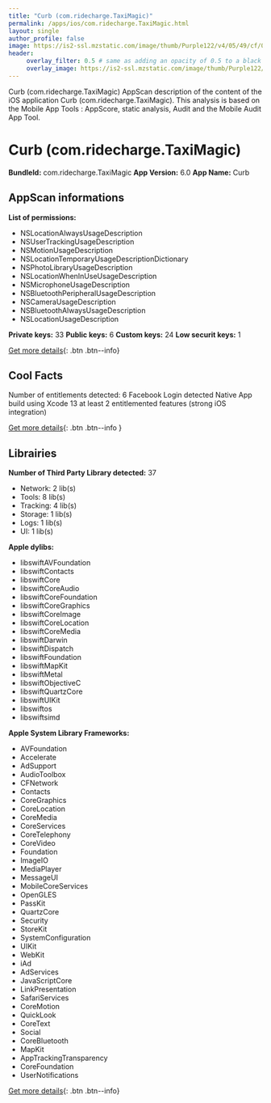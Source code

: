 ```yaml
---
title: "Curb (com.ridecharge.TaxiMagic)"
permalink: /apps/ios/com.ridecharge.TaxiMagic.html
layout: single
author_profile: false
image: https://is2-ssl.mzstatic.com/image/thumb/Purple122/v4/05/49/cf/0549cf2f-7a16-26db-72b8-b5ebccce8c0b/AppIcon-0-0-1x_U007emarketing-0-0-0-5-0-0-sRGB-0-0-0-GLES2_U002c0-512MB-85-220-0-0.png/512x512bb.jpg
header: 
     overlay_filter: 0.5 # same as adding an opacity of 0.5 to a black background
     overlay_image: https://is2-ssl.mzstatic.com/image/thumb/Purple122/v4/05/49/cf/0549cf2f-7a16-26db-72b8-b5ebccce8c0b/AppIcon-0-0-1x_U007emarketing-0-0-0-5-0-0-sRGB-0-0-0-GLES2_U002c0-512MB-85-220-0-0.png/512x512bb.jpg
---
```

Curb (com.ridecharge.TaxiMagic) AppScan description of the content of the iOS application Curb (com.ridecharge.TaxiMagic). This analysis is based on the Mobile App Tools : AppScore, static analysis, Audit and the Mobile Audit App Tool.

# Curb (com.ridecharge.TaxiMagic)

**BundleId:** com.ridecharge.TaxiMagic
**App Version:** 6.0
**App Name:** Curb


## AppScan informations 

**List of permissions:** 
- NSLocationAlwaysUsageDescription
- NSUserTrackingUsageDescription
- NSMotionUsageDescription
- NSLocationTemporaryUsageDescriptionDictionary
- NSPhotoLibraryUsageDescription
- NSLocationWhenInUseUsageDescription
- NSMicrophoneUsageDescription
- NSBluetoothPeripheralUsageDescription
- NSCameraUsageDescription
- NSBluetoothAlwaysUsageDescription
- NSLocationUsageDescription
  
  
**Private keys:** 33
**Public keys:** 6
**Custom keys:** 24
**Low securit keys:** 1
  
[Get more details](/pricing.html){: .btn .btn--info}

## Cool Facts

Number of entitlements detected: 6
Facebook Login detected
Native App
build using Xcode 13
at least 2 entitlemented features (strong iOS integration)
  
[Get more details](/pricing.html){: .btn .btn--info }

## Librairies 
**Number of Third Party Library detected:** 37
- Network: 2 lib(s)
- Tools: 8 lib(s)
- Tracking: 4 lib(s)
- Storage: 1 lib(s)
- Logs: 1 lib(s)
- UI: 1 lib(s)


**Apple dylibs:**
- libswiftAVFoundation
- libswiftContacts
- libswiftCore
- libswiftCoreAudio
- libswiftCoreFoundation
- libswiftCoreGraphics
- libswiftCoreImage
- libswiftCoreLocation
- libswiftCoreMedia
- libswiftDarwin
- libswiftDispatch
- libswiftFoundation
- libswiftMapKit
- libswiftMetal
- libswiftObjectiveC
- libswiftQuartzCore
- libswiftUIKit
- libswiftos
- libswiftsimd


**Apple System Library Frameworks:**
- AVFoundation
- Accelerate
- AdSupport
- AudioToolbox
- CFNetwork
- Contacts
- CoreGraphics
- CoreLocation
- CoreMedia
- CoreServices
- CoreTelephony
- CoreVideo
- Foundation
- ImageIO
- MediaPlayer
- MessageUI
- MobileCoreServices
- OpenGLES
- PassKit
- QuartzCore
- Security
- StoreKit
- SystemConfiguration
- UIKit
- WebKit
- iAd
- AdServices
- JavaScriptCore
- LinkPresentation
- SafariServices
- CoreMotion
- QuickLook
- CoreText
- Social
- CoreBluetooth
- MapKit
- AppTrackingTransparency
- CoreFoundation
- UserNotifications


  
[Get more details](/pricing.html){: .btn .btn--info}

